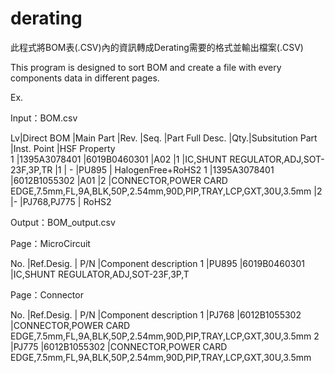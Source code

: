 # derating

此程式將BOM表(.CSV)內的資訊轉成Derating需要的格式並輸出檔案(.CSV)

This program is designed to sort BOM and create a file with every components data in different pages.

Ex.

Input：BOM.csv

Lv|Direct BOM	  |Main Part	  |Rev.	|Seq.	|Part Full Desc.                                                                      |Qty.|Subsitution Part	|Inst. Point	|HSF Property	
1	|1395A3078401	|6019B0460301	|A02	|1    |IC,SHUNT REGULATOR,ADJ,SOT-23F,3P,TR                                                 |1   |	-	              |PU895        |	HalogenFree+RoHS2
1	|1395A3078401	|6012B1055302	|A01	|2    |CONNECTOR,POWER CARD EDGE,7.5mm,FL,9A,BLK,50P,2.54mm,90D,PIP,TRAY,LCP,GXT,30U,3.5mm	|2	 |-	                |PJ768,PJ775  |	RoHS2

Output：BOM_output.csv

Page：MicroCircuit

No. |Ref.Desig.	| P/N	        |Component description
1	  |PU895	    |6019B0460301	|IC,SHUNT REGULATOR,ADJ,SOT-23F,3P,T

Page：Connector

No. |Ref.Desig.	| P/N	        |Component description
1	  |PJ768	    |6012B1055302	|CONNECTOR,POWER CARD EDGE,7.5mm,FL,9A,BLK,50P,2.54mm,90D,PIP,TRAY,LCP,GXT,30U,3.5mm
2	  |PJ775	    |6012B1055302	|CONNECTOR,POWER CARD EDGE,7.5mm,FL,9A,BLK,50P,2.54mm,90D,PIP,TRAY,LCP,GXT,30U,3.5mm

